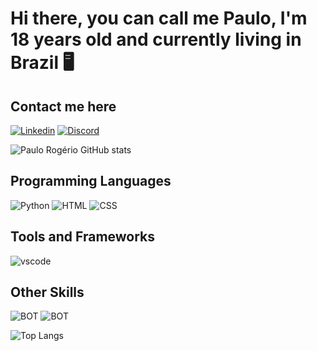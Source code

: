 # Hi there, you can call me Paulo, I'm 18 years old and currently living in Brazil 🖥️

## Contact me here
[![Linkedin](https://skillicons.dev/icons?i=linkedin)](https://www.linkedin.com/in/paulorog/)
[![Discord](https://skillicons.dev/icons?i=discord)](https://discord.com/users/Melo%20Lima#2606)

![Paulo Rogério GitHub stats](https://github-readme-stats.vercel.app/api?username=RealMeloLima&show_icons=true&theme=dracula)

## Programming Languages
![Python](https://skillicons.dev/icons?i=py)
![HTML](https://skillicons.dev/icons?i=html)
![CSS](https://skillicons.dev/icons?i=css)

## Tools and Frameworks
![vscode](https://skillicons.dev/icons?i=vscode)

## Other Skills
![BOT](https://skillicons.dev/icons?i=bots)
![BOT](https://skillicons.dev/icons?i=github)

![Top Langs](https://github-readme-stats.vercel.app/api/top-langs/?username=RealMeloLima&theme=blue-green)
